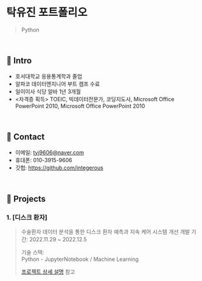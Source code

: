 # 탁유진 포트폴리오
>Python

</br>

## :pushpin: Intro
- 호서대학교 응용통계학과 졸업
- 알파코 데이터엔지니어 부트 캠프 수료
- 일이이사 식당 알바 1년 3개월
- <자격증 획득> TOEIC, 빅데이터전문가, 코딩지도사, Microsoft Office PowerPoint 2010, Microsoft Office PowerPoint 2010


</br>

## :pushpin: Contact
- 이메일: tyj9606@naver.com
- 휴대폰: 010-3915-9606
- 깃헙: https://github.com/integerous

</br>

## :pushpin: Projects
### 1. [디스크 환자]
>수술환자 데이터 분석을 통한 디스크 환자 예측과 지속 케어 시스템 개선
>개발 기간: 2022.11.29 ~ 2022.12.5  
>  
>기술 스택:  
>Python - JupyterNotebook / Machine Learning
>  
>[프로젝트 상세 설명](https://github.com/Integerous/goQuality) 참고
